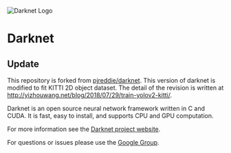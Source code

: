 ![Darknet Logo](http://pjreddie.com/media/files/darknet-black-small.png)

# Darknet #

## Update ##

This repository is forked from [pjreddie/darknet](https://github.com/pjreddie/darknet). This version of darknet is modified to fit KITTI 2D object dataset. The detail of the revision is written at http://yizhouwang.net/blog/2018/07/29/train-yolov2-kitti/.


Darknet is an open source neural network framework written in C and CUDA. It is fast, easy to install, and supports CPU and GPU computation.

For more information see the [Darknet project website](http://pjreddie.com/darknet).

For questions or issues please use the [Google Group](https://groups.google.com/forum/#!forum/darknet).
